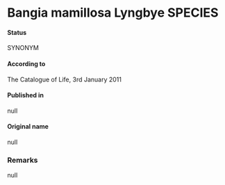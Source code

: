 Bangia mamillosa Lyngbye SPECIES
=======

#### Status
SYNONYM

#### According to
The Catalogue of Life, 3rd January 2011

#### Published in
null

#### Original name
null

### Remarks
null